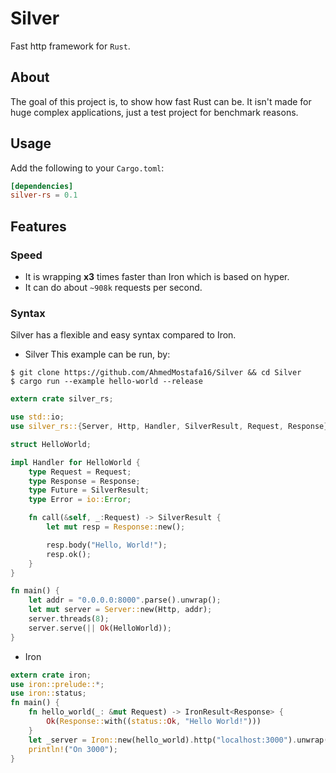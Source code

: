 # Silver
Fast http framework for `Rust`.

## About
The goal of this project is, to show how fast Rust can be. It isn't made for huge complex applications, just a test project for benchmark reasons.

## Usage
Add the following to your `Cargo.toml`:
```toml
[dependencies]
silver-rs = 0.1
```

## Features
### Speed
- It is wrapping **x3** times faster than Iron which is based on hyper.
- It can do about `~908k` requests per second.

### Syntax
Silver has a flexible and easy syntax compared to Iron.

- Silver
This example can be run, by:

```
$ git clone https://github.com/AhmedMostafa16/Silver && cd Silver
$ cargo run --example hello-world --release
```

```rust
extern crate silver_rs;

use std::io;
use silver_rs::{Server, Http, Handler, SilverResult, Request, Response};

struct HelloWorld;

impl Handler for HelloWorld {
    type Request = Request;
    type Response = Response;
    type Future = SilverResult;
    type Error = io::Error;

    fn call(&self, _:Request) -> SilverResult {
        let mut resp = Response::new();

        resp.body("Hello, World!");
        resp.ok();
    }
}

fn main() {
    let addr = "0.0.0.0:8000".parse().unwrap();
    let mut server = Server::new(Http, addr);
    server.threads(8);
    server.serve(|| Ok(HelloWorld));
}

```

- Iron
```rust
extern crate iron;
use iron::prelude::*;
use iron::status;
fn main() {
    fn hello_world(_: &mut Request) -> IronResult<Response> {
        Ok(Response::with((status::Ok, "Hello World!")))
    }
    let _server = Iron::new(hello_world).http("localhost:3000").unwrap();
    println!("On 3000");
}
```
